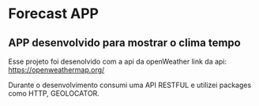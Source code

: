 # Forecast APP

## APP desenvolvido para mostrar o clima tempo

Esse projeto foi desenolvido com a api da openWeather
link da api: https://openweathermap.org/

Durante o desenvolvimento consumi uma API RESTFUL e utilizei packages como HTTP, GEOLOCATOR.
